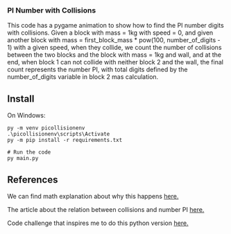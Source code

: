 ### PI Number with Collisions

This code has a pygame animation to show how to find the PI number digits with collisions. Given a block with mass = 1kg with speed = 0, and given another block with mass = first_block_mass * pow(100, number_of_digits - 1) with a given speed, when they collide, we count the number of collisions between the two blocks and the block with mass = 1kg and wall, and at the end, when block 1 can not collide with neither block 2 and the wall, the final count represents the number PI, with total digits defined by the number_of_digits variable in block 2 mas calculation.

## Install
On Windows:
```
py -m venv picollisionenv
.\picollisionenv\scripts\Activate
py -m pip install -r requirements.txt

# Run the code
py main.py
```

## References
We can find math explanation about why this happens [here.](https://www.youtube.com/watch?v=HEfHFsfGXjs)

The article about the relation between collisions and number PI [here.](https://www.maths.tcd.ie/~lebed/Galperin.%20Playing%20pool%20with%20pi.pdf)

Code challenge that inspires me to do this python version [here.](https://www.youtube.com/watch?v=PoW8g67XNxA)